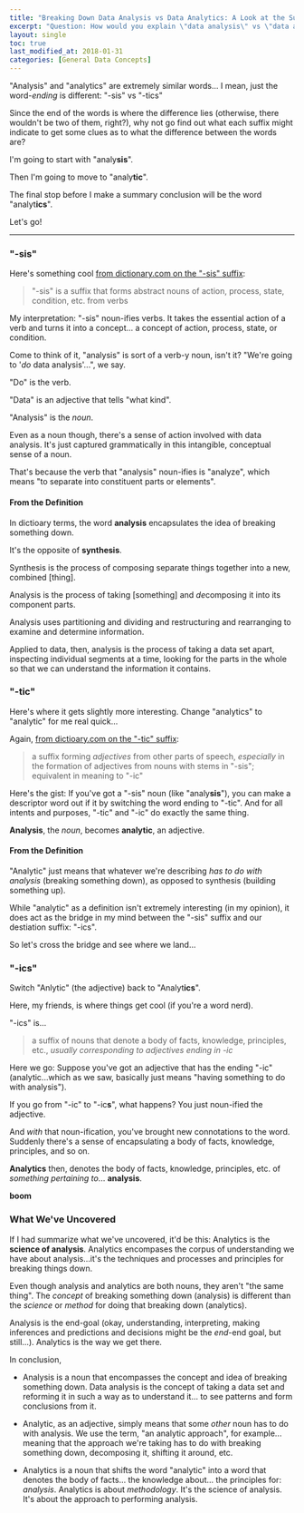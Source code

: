 ```yaml
---
title: "Breaking Down Data Analysis vs Data Analytics: A Look at the Suffix"
excerpt: "Question: How would you explain \"data analysis\" vs \"data analytics\"? Clues lie in the suffix!"
layout: single
toc: true
last_modified_at: 2018-01-31
categories: [General Data Concepts]
---
```


"Analysis" and "analytics" are extremely similar words... I mean, just the word-*ending* is different:  "-sis" vs "-tics"

Since the end of the words is where the difference lies (otherwise, there wouldn't be two of them, right?), why not go find out what each suffix might indicate to get some clues as to what the difference between the words are?

I'm going to start with "analy**sis**".  

Then I'm going to move to "analy**tic**".  

The final stop before I make a summary conclusion will be the word "analyt**ics**".  

Let's go!

----------

### "-sis"
Here's something cool [from dictionary.com on the "-sis" suffix](http://www.dictionary.com/browse/-sis):  

> "-sis" is a suffix that forms abstract nouns of action, process, state, condition, etc. from verbs

My interpretation: "-sis" noun-ifies verbs.  It takes the essential action of a verb and turns it into a concept... a concept of action, process, state, or condition.

Come to think of it, "analysis" is sort of a verb-y noun, isn't it?  "We're going to '*do* data analysis'...", we say.  

"Do" is the verb.

"Data" is an adjective that tells "what kind".

"Analysis" is the *noun*. 

Even as a noun though, there's a sense of action involved with data analysis.  It's just captured grammatically in this intangible, conceptual sense of a noun.

That's because the verb that "analysis" noun-ifies is "analyze", which means "to separate into constituent parts or elements".

#### From the Definition
In dictioary terms, the word **analysis** encapsulates the idea of breaking something down.  

It's the opposite of **synthesis**.  

Synthesis is the process of composing separate things together into a new, combined [thing].  

Analysis is the process of taking [something] and *de*composing it into its component parts.

Analysis uses partitioning and dividing and restructuring and rearranging to examine and determine information.

Applied to data, then, analysis is the process of taking a data set apart, inspecting individual segments at a time, looking for the parts in the whole so that we can understand the information it contains.

### "-tic"
Here's where it gets slightly more interesting. Change "analytics" to "analytic" for me real quick...

Again, [from dictioary.com on the "-tic" suffix](http://www.dictionary.com/browse/-tic):

> a suffix forming *adjectives* from other parts of speech, *especially* in the formation of adjectives from nouns with stems in "-sis"; equivalent in meaning to "-ic"

Here's the gist:  If you've got a "-sis" noun (like "analy**sis**"), you can make a descriptor word out if it by switching the word ending to "-tic".  And for all intents and purposes, "-tic" and "-ic" do exactly the same thing.

**Analysis**, the *noun*, becomes **analytic**, an adjective.

#### From the Definition
"Analytic" just means that whatever we're describing *has to do with analysis* (breaking something down), as opposed to synthesis (building something up).

While "analytic" as a definition isn't extremely interesting (in my opinion), it does act as the bridge in my mind between the "-sis" suffix and our destiation suffix:  "-ics".

So let's cross the bridge and see where we land...

### "-ics"
Switch "Anlytic" (the adjective) back to "Analyt**ics**".

Here, my friends, is where things get cool (if you're a word nerd).

"-ics" is...
> a suffix of nouns that denote a body of facts, knowledge, principles, etc., *usually corresponding to adjectives ending in -ic*

Here we go:  Suppose you've got an adjective that has the ending "-ic" (analytic...which as we saw, basically just means "having something to do with analysis").  

If you go from "-ic" to "-ic**s**", what happens?  You just noun-ified the adjective.  

And *with* that noun-ification, you've brought new connotations to the word.  Suddenly there's a sense of encapsulating a body of facts, knowledge, principles, and so on.

**Analytics** then, denotes the body of facts, knowledge, principles, etc. of *something pertaining to*... **analysis**.  

**boom**

### What We've Uncovered
If I had summarize what we've uncovered, it'd be this:  Analytics is the **science of analysis**.  Analytics encompases the corpus of understanding we have about analysis...it's the techniques and processes and principles for breaking things down.

Even though analysis and analytics are both nouns, they aren't "the same thing".  The *concept* of breaking something down (analysis) is different than the *science* or *method* for doing that breaking down (analytics).

Analysis is the end-goal (okay, understanding, interpreting, making inferences and predictions and decisions might be the *end*-end goal, but still...).  Analytics is the way we get there.

In conclusion,

* Analysis is a noun that encompasses the concept and idea of breaking something down.  Data analysis is the concept of taking a data set and reforming it in such a way as to understand it... to see patterns and form conclusions from it.

* Analytic, as an adjective, simply means that some *other* noun has to do with analysis. We use the term, "an analytic approach", for example... meaning that the approach we're taking has to do with breaking something down, decomposing it, shifting it around, etc.

* Analytics is a noun that shifts the word "analytic" into a word that denotes the body of facts... the knowledge about... the principles for:  *analysis*.  Analytics is about *methodology*.  It's the science of analysis.  It's about the approach to performing analysis.

